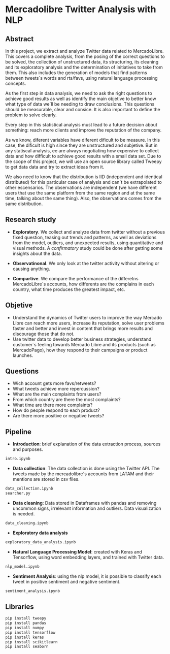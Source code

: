 # Mercadolibre Twitter Analysis with NLP

## Abstract 

In this project, we extract and analyze Twitter data related to MercadoLibre. This covers a complete analysis, from the posing of the correct questions to be solved, the collection of unstructured data, its structuring, its cleaning and its exploratory analysis and the determination of initiatives to take from them. This also includes the generation of models that find patterns between tweets´s words and rts/favs, using natural language processing concepts.


As the first step in data analysis, we need to ask the right questions to achieve good results as well as identify the main objetive to better know what type of data we´ll be needing to draw conclusions. This questions should be measurable, clear and consice. It is also important to define the problem to solve clearly.

Every step in this statistical analysis must lead to a future decision about something: reach more clients and improve the reputation of the company.

As we know, diferent variables have diferent dificult to be measure. In this case, the dificult is high since they are unstructured and subjetive. But in any statiscal analysis, ee are always negotiating how expensive to collect data and how difficult to achieve good results with a small data set. Due to the scope of this project, we will use an open source library called Tweepy to get data data and try to extract ideas from it.

We also need to know that the distribution is IID (independent and identical distributed) for this particular case of analysis and can´t be extrapolated to other escensarios. The observations are independent (we have different users that use the same platform from the same region and at the same time, talking about the same thing). Also, the observations comes from the same distribution. 

## Research study

* **Exploratory**. We collect and analyze data from twitter without a previous fixed question, teasing out trends and patterns, as well as deviations from the model, outliers, and unexpected results, using quantitative and visual methods. A *confirmatory* study could be done after getting some insights about the data.

* **Observatinonal**. We only look at the twitter activity without altering or causing anything.
* **Compartive**. We compare the performance of the differetns MercadoLibre´s accounts, how differents are the complains in each country, what time produces the greatest impact, etc.


## Objetive

* Understand the dynamics of Twitter users to improve the way Mercado Libre can reach more users, increase its reputation, solve user problems faster and better and invest in content that brings more results and discourage those that do not.
* Use twitter data to develop better business strategies, understand customer´s feeling towards Mercado Libre and its products (such as MercadoPago), how they respond to their campaigns or product launches.


## Questions

* Wich account gets more favs/retweets? 
* What tweets achieve more repercussion?
* What are the main complaints from users?
* From which country are there the most complaints?
* What time are there more complaints?
* How do people respond to each product?
* Are there more positive or negative tweets?


## Pipeline

* **Introduction**: brief explanation of the data extraction process, sources and purposes.
```bash
intro.ipynb
```
* **Data collection**: The data collection is done using the Twitter API. The tweets made by the mercadolibre´s accounts from LATAM and their mentions are stored in csv files.
```bash
data_collection.ipynb
searcher.py
```
* **Data cleaning**: Data stored in Dataframes with pandas and removing uncommon signs, irrelevant information and outliers. Data visualization is needed.
```bash
data_cleaning.ipynb
```
* **Exploratory data analysis**
```bash
exploratory_data_analysis.ipynb
```
* **Natural Language Processing Model**: created with Keras and Tensorflow, using word embedding layers, and trained with Twitter data.
```bash
nlp_model.ipynb
```
* **Sentiment Analysis**: using the nlp model, it is possible to classify each tweet in positive sentiment and negative sentiment.
```bash
sentiment_analysis.ipynb
```


## Libraries

```bash
pip install tweepy
pip install pandas
pip install numpy
pip install tensorflow
pip install keras
pip install scikitlearn
pip install seaborn
```
